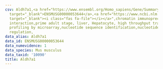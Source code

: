 ```yaml
---
csv: Aldh7a1,<a href="https://www.ensembl.org/Homo_sapiens/Gene/Summary?db=core;g=ENSMUSG00000053644"
  target="_blank">ENSMUSG00000053644</a>,<a href="https://www.ncbi.nlm.nih.gov/pubmed/23834426"
  target="_blank"><i class="fas fa-file"></i></a>",chromatin immunoprecipitation assay,direct
  interaction,prime adult stage, liver, Hepatocyte, high throughput transcription
  profiling by microarray,nucleotide sequence identification,nucleotide sequence identification,transcriptional
  regulation,
data_alias: Aldh7a1
data_id: ENSMUSG00000053644
data_numevidence: 1
data_species: Mus musculus
data_taxid: '10090'
title: Aldh7a1
---
```

